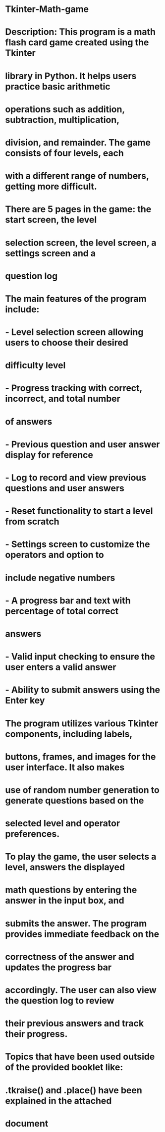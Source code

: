 # Tkinter-Math-game
# Description: This program is a math flash card game created using the Tkinter
#             library in Python. It helps users practice basic arithmetic
#             operations such as addition, subtraction, multiplication, 
#             division, and remainder. The game consists of four levels, each 
#             with a different range of numbers, getting more difficult.
#             There are 5 pages in the game: the start screen, the level
#             selection screen, the level screen, a settings screen and a
#             question log

#             The main features of the program include:
#                - Level selection screen allowing users to choose their desired
#                  difficulty level
#                - Progress tracking with correct, incorrect, and total number
#                  of answers
#                - Previous question and user answer display for reference
#                - Log to record and view previous questions and user answers
#                - Reset functionality to start a level from scratch
#                - Settings screen to customize the operators and option to
#                  include negative numbers
#                - A progress bar and text with percentage of total correct
#                  answers
#                - Valid input checking to ensure the user enters a valid answer
#                - Ability to submit answers using the Enter key

#             The program utilizes various Tkinter components, including labels,
#             buttons, frames, and images for the user interface. It also makes
#             use of random number generation to generate questions based on the
#             selected level and operator preferences.

#             To play the game, the user selects a level, answers the displayed
#             math questions by entering the answer in the input box, and
#             submits the answer. The program provides immediate feedback on the
#             correctness of the answer and updates the progress bar
#             accordingly. The user can also view the question log to review
#             their previous answers and track their progress.

#             Topics that have been used outside of the provided booklet like:
#             .tkraise() and .place() have been explained in the attached
#             document 

